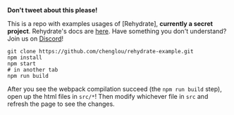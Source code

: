 **Don't tweet about this please!**

This is a repo with examples usages of [Rehydrate], **currently a secret project**. Rehydrate's docs are [here](https://github.com/reasonml/rehydrate/blob/master/documentation.md).
Have something you don't understand? Join us on [Discord](https://discord.gg/reasonml)!

```
git clone https://github.com/chenglou/rehydrate-example.git
npm install
npm start
# in another tab
npm run build
```

After you see the webpack compilation succeed (the `npm run build` step), open up the html files in `src/*`! Then modify whichever file in `src` and refresh the page to see the changes.
